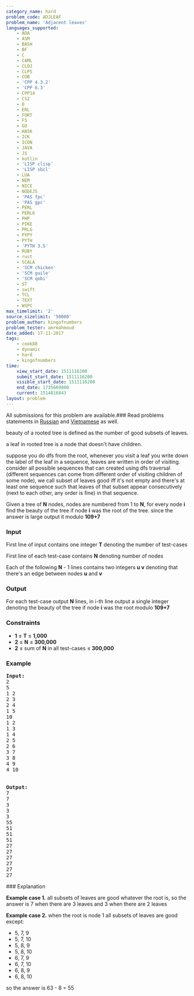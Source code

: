 ```yaml
---
category_name: hard
problem_code: ADJLEAF
problem_name: 'Adjacent leaves'
languages_supported:
    - ADA
    - ASM
    - BASH
    - BF
    - C
    - CAML
    - CLOJ
    - CLPS
    - COB
    - 'CPP 4.3.2'
    - 'CPP 6.3'
    - CPP14
    - CS2
    - D
    - ERL
    - FORT
    - FS
    - GO
    - HASK
    - ICK
    - ICON
    - JAVA
    - JS
    - kotlin
    - 'LISP clisp'
    - 'LISP sbcl'
    - LUA
    - NEM
    - NICE
    - NODEJS
    - 'PAS fpc'
    - 'PAS gpc'
    - PERL
    - PERL6
    - PHP
    - PIKE
    - PRLG
    - PYPY
    - PYTH
    - 'PYTH 3.5'
    - RUBY
    - rust
    - SCALA
    - 'SCM chicken'
    - 'SCM guile'
    - 'SCM qobi'
    - ST
    - swift
    - TCL
    - TEXT
    - WSPC
max_timelimit: '2'
source_sizelimit: '50000'
problem_author: kingofnumbers
problem_tester: amrmahmoud
date_added: 17-11-2017
tags:
    - cook88
    - dynamic
    - hard
    - kingofnumbers
time:
    view_start_date: 1511116200
    submit_start_date: 1511116200
    visible_start_date: 1511116200
    end_date: 1735669800
    current: 1514816843
layout: problem
---
```

All submissions for this problem are available.### Read problems statements in [Russian](http://www.codechef.com/download/translated/COOK88/russian/ADJLEAF.pdf) and [Vietnamese](http://www.codechef.com/download/translated/COOK88/vietnamese/ADJLEAF.pdf) as well.

beauty of a rooted tree is defined as the number of good subsets of leaves.

a leaf in rooted tree is a node that doesn't have children.

suppose you do dfs from the root, whenever you visit a leaf you write down the label of the leaf in a sequence, leaves are written in order of visiting. consider all possible sequences that can created using dfs traversal (different sequences can come from different order of visiting children of some node), we call subset of leaves good iff it's not empty and there's at least one sequence such that leaves of that subset appear consecutively (next to each other, any order is fine) in that sequence.

Given a tree of **N** nodes, nodes are numbered from 1 to **N**, for every node **i** find the beauty of the tree if node **i** was the root of the tree. since the answer is large output it modulo **109+7**

### Input

First line of input contains one integer **T** denoting the number of test-cases

First line of each test-case contains **N** denoting number of nodes

Each of the following **N** - 1 lines contains two integers **u v** denoting that there's an edge between nodes **u** and **v**

### Output

For each test-case output **N** lines, in i-th line output a single integer denoting the beauty of the tree if node **i** was the root modulo **109+7**

### Constraints

- **1** ≤ **T** ≤ **1,000**
- **2** ≤ **N** ≤ **300,000**
- **2** ≤ sum of **N** in all test-cases ≤ **300,000**

### Example

<pre><b>Input:</b>
2
5
1 2
2 3
2 4
1 5
10
1 2
1 3
1 4
2 5
2 6
3 7
3 8
4 9
4 10


<b>Output:</b>
7
7
3
3
3
55
51
51
51
27
27
27
27
27
27
</pre>### Explanation

**Example case 1.** all subsets of leaves are good whatever the root is, so the answer is 7 when there are 3 leaves and 3 when there are 2 leaves

**Example case 2.** when the root is node 1 all subsets of leaves are good except:

- 5, 7, 9
- 5, 7, 10
- 5, 8, 9
- 5, 8, 10
- 6, 7, 9
- 6, 7, 10
- 6, 8, 9
- 6, 8, 10


so the answer is 63 - 8 = 55
